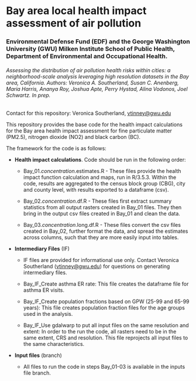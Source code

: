 
# Bay area local health impact assessment of air pollution
### Environmental Defense Fund (EDF) and the George Washington University (GWU) Milken Institute School of Public Health, Department of Environmental and Occupational Health.

###### Assessing the distribution of air pollution health risks within cities: a neighborhood-scale analysis leveraging high resolution datasets in the Bay area, California. Authors: Veronica A. Southerland, Susan C. Anenberg, Maria Harris, Ananya Roy, Joshua Apte, Perry Hystad, Alina Vodonos, Joel Schwartz. In prep.

Contact for this repository: Veronica Southerland, vtinney@gwu.edu

This repository provides the base code for the health impact calculations for the Bay area health impact assessment for fine particulate matter (PM2.5), nitrogen dioxide (NO2) and black carbon (BC). 

The framework for the code is as follows:

* **Health impact calculations**. Code should be run in the following order:

  * Bay_01.*concentration*.estimates.R - These files provide the health impact function calculation and maps, run in R/3.5.3. Within the code, results are aggregated to the census block group (CBG), city and county level, with results exported to a dataframe (csv).
  
  * Bay_02.*concentration*.df.R - These files first extract summary statistics from all output rasters created in Bay_01 files. They then bring in the output csv files created in Bay_01 and clean the data.
  
  * Bay_03.*concentration*.long.df.R - These files convert the csv files created in Bay_02, further format the data, and spread the estimates across columns, such that they are more easily input into tables.

 
 * **Intermediary Files** (IF)
    * IF files are provided for informational use only. Contact Veronica Southerland (vtinney@gwu.edu) for questions on generating intermediary files.
 
    * Bay_IF_Create asthma ER rate: This file creates the dataframe file for asthma ER visits.
  
    * Bay_IF_Create population fractions based on GPW (25-99 and 65-99 years): This file creates population fraction files for the age groups used in the analysis.
  
    * Bay_IF_Use gdalwarp to put all input files on the same resolution and extent: In order to the run the code, all rasters need to be in the same extent, CRS and resolution. This file reprojects all input files to the same characteristics.
    
* **Input files** (branch)
   * All files to run the code in steps Bay_01-03 is available in the inputs file branch.
   
  
